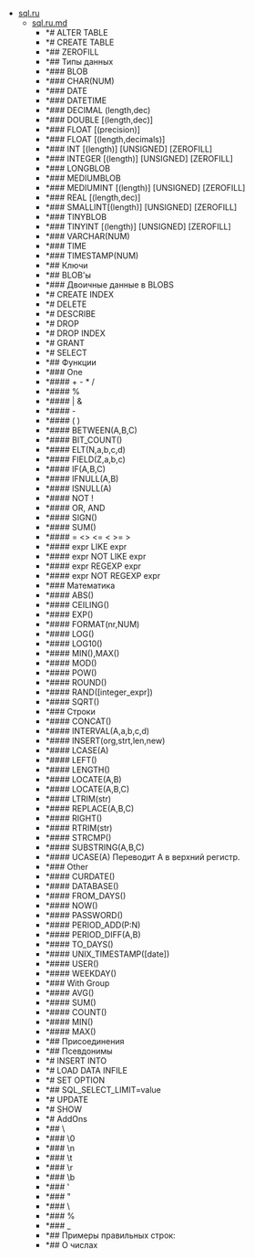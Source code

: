 - <a href = "E:\Node_projects\Node_Way\Education\src\Knowledge\MySql\sql.ru\cat.sql.ru\dir.sql.ru.md">sql.ru</a>
    - <a href = "E:\Node_projects\Node_Way\Education\src\Knowledge\MySql\sql.ru\sql.ru.md">sql.ru.md</a>
        - *# ALTER TABLE
        - *# CREATE TABLE
        - *## ZEROFILL
        - *## Типы данных
        - *### BLOB
        - *### CHAR(NUM)
        - *### DATE 
        - *### DATETIME
        - *### DECIMAL (length,dec)
        - *### DOUBLE [(length,dec)]
        - *### FLOAT [(precision)]	
        - *### FLOAT [(length,decimals)]
        - *### INT [(length)] [UNSIGNED] [ZEROFILL]
        - *### INTEGER [(length)] [UNSIGNED] [ZEROFILL]
        - *### LONGBLOB
        - *### MEDIUMBLOB
        - *### MEDIUMINT [(length)] [UNSIGNED] [ZEROFILL]
        - *### REAL [(length,dec)]
        - *### SMALLINT[(length)] [UNSIGNED] [ZEROFILL]
        - *### TINYBLOB
        - *### TINYINT [(length)] [UNSIGNED] [ZEROFILL]
        - *### VARCHAR(NUM)
        - *### TIME	
        - *### TIMESTAMP(NUM)
        - *## Ключи
        - *## BLOB'ы
        - *### Двоичные данные в BLOBS
        - *# CREATE INDEX
        - *# DELETE
        - *# DESCRIBE
        - *# DROP
        - *# DROP INDEX
        - *# GRANT
        - *# SELECT
        - *## Функции
        - *### One
        - *#### + - * /	
        - *#### %	
        - *#### | &
        - *#### -
        - *#### ( )
        - *#### BETWEEN(A,B,C)
        - *#### BIT_COUNT()
        - *#### ELT(N,a,b,c,d)
        - *#### FIELD(Z,a,b,c)
        - *#### IF(A,B,C)
        - *#### IFNULL(A,B)
        - *#### ISNULL(A)
        - *#### NOT !
        - *#### OR, AND
        - *#### SIGN()
        - *#### SUM()
        - *#### = <> <= < >= >
        - *#### expr LIKE expr
        - *#### expr NOT LIKE expr
        - *#### expr REGEXP expr
        - *#### expr NOT REGEXP expr
        - *### Математика
        - *#### ABS()
        - *#### CEILING()
        - *####  EXP()
        - *#### FORMAT(nr,NUM)
        - *#### LOG()
        - *#### LOG10()
        - *#### MIN(),MAX()
        - *#### MOD()
        - *#### POW()
        - *#### ROUND()
        - *#### RAND([integer_expr])
        - *#### SQRT()
        - *### Строки
        - *#### CONCAT()
        - *#### INTERVAL(A,a,b,c,d)
        - *#### INSERT(org,strt,len,new)
        - *#### LCASE(A)
        - *#### LEFT()
        - *#### LENGTH()
        - *#### LOCATE(A,B)
        - *#### LOCATE(A,B,C)
        - *#### LTRIM(str)
        - *#### REPLACE(A,B,C)
        - *#### RIGHT()
        - *#### RTRIM(str)
        - *#### STRCMP()
        - *#### SUBSTRING(A,B,C)
        - *#### UCASE(A)	Переводит A в верхний регистр.
        - *### Other
        - *#### CURDATE()
        - *#### DATABASE()
        - *#### FROM_DAYS()
        - *#### NOW()
        - *#### PASSWORD()
        - *#### PERIOD_ADD(P:N)
        - *#### PERIOD_DIFF(A,B)
        - *#### TO_DAYS()
        - *#### UNIX_TIMESTAMP([date])
        - *#### USER()
        - *#### WEEKDAY()
        - *### With Group
        - *#### AVG()
        - *#### SUM()
        - *#### COUNT()
        - *#### MIN()
        - *#### MAX()
        - *## Присоединения
        - *## Псевдонимы
        - *# INSERT INTO
        - *# LOAD DATA INFILE
        - *# SET OPTION
        - *## SQL_SELECT_LIMIT=value
        - *# UPDATE
        - *# SHOW
        - *# AddOns 
        - *## \ 
        - *### \0
        - *### \n
        - *### \t
        - *### \r
        - *### \b
        - *### \'
        - *### \"
        - *### \\
        - *### \%
        - *### \_
        - *## Примеры правильных строк:
        - *## О числах
